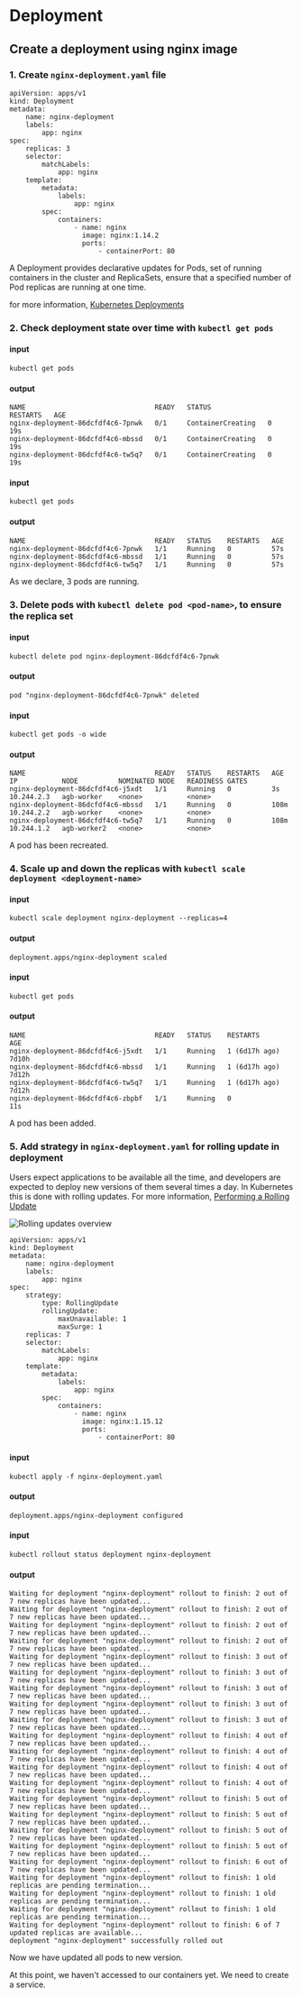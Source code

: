 # Deployment

## Create a deployment using nginx image

### 1. Create `nginx-deployment.yaml` file

```
apiVersion: apps/v1
kind: Deployment
metadata:
    name: nginx-deployment
    labels:
        app: nginx
spec:
    replicas: 3
    selector:
        matchLabels:
            app: nginx
    template:
        metadata:
            labels:
                app: nginx
        spec:
            containers:
                - name: nginx
                  image: nginx:1.14.2
                  ports:
                      - containerPort: 80
```

A Deployment provides declarative updates for Pods, set of running containers in the cluster and ReplicaSets, ensure that a specified number of Pod replicas are running at one time.

for more information, [Kubernetes Deployments](https://kubernetes.io/docs/concepts/workloads/controllers/deployment/)

### 2. Check deployment state over time with `kubectl get pods`

#### input

```
kubectl get pods
```

#### output

```
NAME                                READY   STATUS              RESTARTS   AGE
nginx-deployment-86dcfdf4c6-7pnwk   0/1     ContainerCreating   0          19s
nginx-deployment-86dcfdf4c6-mbssd   0/1     ContainerCreating   0          19s
nginx-deployment-86dcfdf4c6-tw5q7   0/1     ContainerCreating   0          19s
```

#### input

```
kubectl get pods
```

#### output

```
NAME                                READY   STATUS    RESTARTS   AGE
nginx-deployment-86dcfdf4c6-7pnwk   1/1     Running   0          57s
nginx-deployment-86dcfdf4c6-mbssd   1/1     Running   0          57s
nginx-deployment-86dcfdf4c6-tw5q7   1/1     Running   0          57s
```

As we declare, 3 pods are running.

### 3. Delete pods with `kubectl delete pod <pod-name>`, to ensure the replica set

#### input

```
kubectl delete pod nginx-deployment-86dcfdf4c6-7pnwk
```

#### output

```
pod "nginx-deployment-86dcfdf4c6-7pnwk" deleted
```

#### input

```
kubectl get pods -o wide
```

#### output

```
NAME                                READY   STATUS    RESTARTS   AGE    IP           NODE          NOMINATED NODE   READINESS GATES
nginx-deployment-86dcfdf4c6-j5xdt   1/1     Running   0          3s     10.244.2.3   agb-worker    <none>           <none>
nginx-deployment-86dcfdf4c6-mbssd   1/1     Running   0          108m   10.244.2.2   agb-worker    <none>           <none>
nginx-deployment-86dcfdf4c6-tw5q7   1/1     Running   0          108m   10.244.1.2   agb-worker2   <none>           <none>
```

A pod has been recreated.

### 4. Scale up and down the replicas with `kubectl scale deployment <deployment-name>`

#### input

```
kubectl scale deployment nginx-deployment --replicas=4
```

#### output

```
deployment.apps/nginx-deployment scaled
```

#### input

```
kubectl get pods
```

#### output

```
NAME                                READY   STATUS    RESTARTS        AGE
nginx-deployment-86dcfdf4c6-j5xdt   1/1     Running   1 (6d17h ago)   7d10h
nginx-deployment-86dcfdf4c6-mbssd   1/1     Running   1 (6d17h ago)   7d12h
nginx-deployment-86dcfdf4c6-tw5q7   1/1     Running   1 (6d17h ago)   7d12h
nginx-deployment-86dcfdf4c6-zbpbf   1/1     Running   0               11s
```

A pod has been added.

### 5. Add strategy in `nginx-deployment.yaml` for rolling update in deployment

Users expect applications to be available all the time, and developers are expected to deploy new versions of them several times a day. In Kubernetes this is done with rolling updates. For more information, [Performing a Rolling Update](https://kubernetes.io/docs/tutorials/kubernetes-basics/update/update-intro/)

![Rolling updates overview](https://kubernetes.io/docs/tutorials/kubernetes-basics/public/images/module_06_rollingupdates4.svg)

```
apiVersion: apps/v1
kind: Deployment
metadata:
    name: nginx-deployment
    labels:
        app: nginx
spec:
    strategy:
        type: RollingUpdate
        rollingUpdate:
            maxUnavailable: 1
            maxSurge: 1 
    replicas: 7
    selector:
        matchLabels:
            app: nginx
    template:
        metadata:
            labels:
                app: nginx
        spec:
            containers:
                - name: nginx
                  image: nginx:1.15.12
                  ports:
                      - containerPort: 80
```

#### input

```
kubectl apply -f nginx-deployment.yaml
```

#### output

```
deployment.apps/nginx-deployment configured
```

#### input

```
kubectl rollout status deployment nginx-deployment
```

#### output

```
Waiting for deployment "nginx-deployment" rollout to finish: 2 out of 7 new replicas have been updated...
Waiting for deployment "nginx-deployment" rollout to finish: 2 out of 7 new replicas have been updated...
Waiting for deployment "nginx-deployment" rollout to finish: 2 out of 7 new replicas have been updated...
Waiting for deployment "nginx-deployment" rollout to finish: 2 out of 7 new replicas have been updated...
Waiting for deployment "nginx-deployment" rollout to finish: 3 out of 7 new replicas have been updated...
Waiting for deployment "nginx-deployment" rollout to finish: 3 out of 7 new replicas have been updated...
Waiting for deployment "nginx-deployment" rollout to finish: 3 out of 7 new replicas have been updated...
Waiting for deployment "nginx-deployment" rollout to finish: 3 out of 7 new replicas have been updated...
Waiting for deployment "nginx-deployment" rollout to finish: 3 out of 7 new replicas have been updated...
Waiting for deployment "nginx-deployment" rollout to finish: 4 out of 7 new replicas have been updated...
Waiting for deployment "nginx-deployment" rollout to finish: 4 out of 7 new replicas have been updated...
Waiting for deployment "nginx-deployment" rollout to finish: 4 out of 7 new replicas have been updated...
Waiting for deployment "nginx-deployment" rollout to finish: 4 out of 7 new replicas have been updated...
Waiting for deployment "nginx-deployment" rollout to finish: 5 out of 7 new replicas have been updated...
Waiting for deployment "nginx-deployment" rollout to finish: 5 out of 7 new replicas have been updated...
Waiting for deployment "nginx-deployment" rollout to finish: 5 out of 7 new replicas have been updated...
Waiting for deployment "nginx-deployment" rollout to finish: 5 out of 7 new replicas have been updated...
Waiting for deployment "nginx-deployment" rollout to finish: 6 out of 7 new replicas have been updated...
Waiting for deployment "nginx-deployment" rollout to finish: 1 old replicas are pending termination...
Waiting for deployment "nginx-deployment" rollout to finish: 1 old replicas are pending termination...
Waiting for deployment "nginx-deployment" rollout to finish: 1 old replicas are pending termination...
Waiting for deployment "nginx-deployment" rollout to finish: 6 of 7 updated replicas are available...
deployment "nginx-deployment" successfully rolled out
```

Now we have updated all pods to new version.

At this point, we haven't accessed to our containers yet. We need to create a service.
